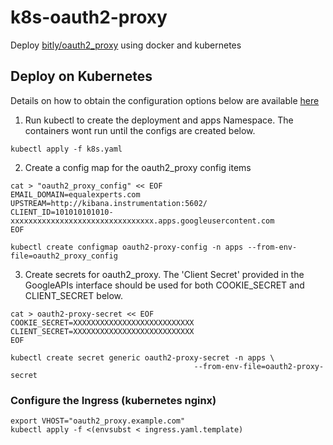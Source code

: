 # k8s-oauth2-proxy
Deploy [bitly/oauth2_proxy](https://github.com/bitly/oauth2_proxy) using docker and kubernetes


## Deploy on Kubernetes
Details on how to obtain the configuration options below are available [here](https://github.com/bitly/oauth2_proxy#google-auth-provider)

1. Run kubectl to create the deployment and apps Namespace. The containers wont run until the configs are created below.
```
kubectl apply -f k8s.yaml
```
2. Create a config map for the oauth2_proxy config items
```
cat > "oauth2_proxy_config" << EOF
EMAIL_DOMAIN=equalexperts.com
UPSTREAM=http://kibana.instrumentation:5602/
CLIENT_ID=101010101010-xxxxxxxxxxxxxxxxxxxxxxxxxxxxxxxx.apps.googleusercontent.com
EOF

kubectl create configmap oauth2-proxy-config -n apps --from-env-file=oauth2_proxy_config
```
3. Create secrets for oauth2_proxy. The 'Client Secret' provided in the
GoogleAPIs interface should be used for both COOKIE_SECRET and CLIENT_SECRET
below.
```
cat > oauth2-proxy-secret << EOF
COOKIE_SECRET=XXXXXXXXXXXXXXXXXXXXXXXXXXX
CLIENT_SECRET=XXXXXXXXXXXXXXXXXXXXXXXXXXX
EOF

kubectl create secret generic oauth2-proxy-secret -n apps \
                                         --from-env-file=oauth2-proxy-secret
```

### Configure the Ingress (kubernetes nginx)
```
export VHOST="oauth2_proxy.example.com"
kubectl apply -f <(envsubst < ingress.yaml.template)
```
